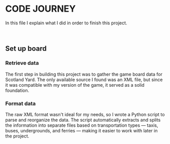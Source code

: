 # CODE JOURNEY
In this file I explain what I did in order to finish this project.

<br>

## Set up board

### Retrieve data
The first step in building this project was to gather the game board data for Scotland Yard. The only available source I found was an XML file, but since it was compatible with my version of the game, it served as a solid foundation.

### Format data
The raw XML format wasn't ideal for my needs, so I wrote a Python script to parse and reorganize the data. The script automatically extracts and splits the information into separate files based on transportation types — taxis, buses, undergrounds, and ferries — making it easier to work with later in the project.

